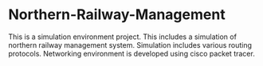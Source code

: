 # Northern-Railway-Management
This is a simulation environment project. 
This includes a simulation of northern railway management system.
Simulation includes various routing protocols.
Networking environment is developed using cisco packet tracer.
